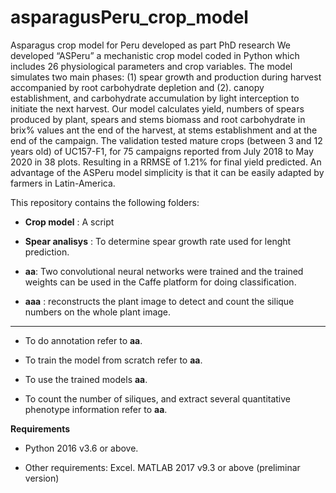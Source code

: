 # asparagusPeru_crop_model
Asparagus crop model for Peru developed as part PhD research
We developed “ASPeru” a mechanistic crop model coded in Python which includes 26 physiological parameters and crop variables.  The model simulates two main phases: (1) spear growth and production during harvest accompanied by root carbohydrate depletion and (2). canopy establishment, and carbohydrate accumulation by light interception to initiate the next harvest. Our model calculates yield, numbers of spears produced by plant, spears and stems biomass and root carbohydrate in brix% values ant the end of the harvest, at stems establishment and at the end of the campaign. The validation tested mature crops (between 3 and 12 years old) of UC157-F1, for 75 campaigns reported from July 2018 to May 2020 in 38 plots. Resulting in a RRMSE of 1.21% for final yield predicted. An advantage of the ASPeru model simplicity is that it can be easily adapted by farmers in Latin-America.

This repository contains the following folders:
- **Crop model** : A script 

- **Spear analisys** : To determine spear growth rate used for lenght prediction.

- **aa**: Two convolutional neural networks were trained and the trained weights can be used in the Caffe platform for doing classification.

- **aaa** : reconstructs the plant image to detect and count the silique numbers on the whole plant image.

-------------------------------------------------------------------------------------------------
- To do annotation refer to **aa**.

- To train  the model from scratch refer to **aa**.

- To use the trained models  **aa**.

- To count the number of siliques, and extract several quantitative phenotype information refer to **aa**.

**Requirements**
- Python  2016 v3.6 or above.

- Other requirements: Excel. MATLAB 2017 v9.3 or above (preliminar version)

